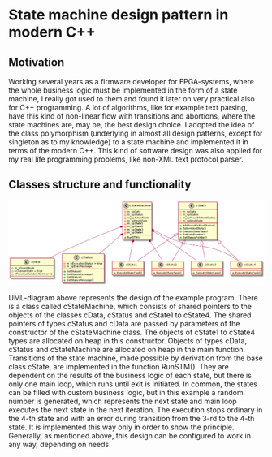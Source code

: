 # State machine design pattern in modern C++

## Motivation
Working several years as a firmware developer for FPGA-systems, where the whole business logic must be  implemented in the form of a state machine, I really got used to them and found it later on very practical also for C++ programming. A lot of algorithms, like for example text parsing, have this kind of non-linear flow with transitions and abortions, where the state machines are, may be, the best design choice. I adopted the idea of the class polymorphism (underlying in almost all design patterns, except for singleton as to my knowledge) to a state machine and implemented it in terms of the modern C++. This kind of software design was also applied for my real life programming problems, like non-XML text protocol parser.

## Classes structure and functionality

![UMLDiagram](/StateMachine.png)

<!---
```plantuml
@startuml

class cData{
    +m_vGuestBook
    +bChangeState = true
    +nPreviousRandomNumber=1
}

class cStatus{
    +SetStatus()
    +SetStatusMessage()
    +GetStatus()
    +GetStatusMessage()
    -m_bExecutionStatus = true
    -m_spExecMessage
}

class cStateMachine{
    -m_spData
    -m_spStatus
    -m_spActualState
    -m_spNextState
    -m_spState1
    -m_spState2
    -m_spState3
    -m_spState4
    +RunSTM()
}

class cState{
    #m_spData
    #m_spStatus
    #m_spPossibleNextStates
    #m_spNextState
    +AddPossibleNextStates()
    +ReturnNextState()
    {abstract}+ExecuteStateTask()
    +SetDataPointer()
    +SetStatusPointer()
}
class cState1{
    +ExecuteStateTask()
}
class cState2{
    +ExecuteStateTask()
}
class cState3{
    +ExecuteStateTask()
}
class cState4{
    +ExecuteStateTask()
}

cState <|-- cState1
cState <|-- cState2
cState <|-- cState3
cState <|-- cState4

cStateMachine *-- cData
cStateMachine *-- cStatus
cStateMachine *-- cState1
cStateMachine *-- cState2
cStateMachine *-- cState3
cStateMachine *-- cState4

@enduml
```-->
UML-diagram above represents the design of the example program. There is a class called cStateMachine, which consists of shared pointers to the objects of the classes cData, cStatus and cState1 to cState4. The shared pointers of types cStatus and cData are passed by parameters of the constructor of the cStateMachine class. The objects of cState1 to cState4 types are allocated on heap in this constructor. Objects of types cData, cStatus and cStateMachine are allocated on heap in the main function. Transitions of the state machine, made possible by derivation from the base class cState, are implemented in the function RunSTM(). They are dependent on the results of the business logic of each state, but there is only one main loop, which runs until exit is initiated. In common, the states can be filled with custom business logic, but in this example a random number is generated, which represents the next state and main loop executes the next state in the next iteration. The execution stops ordinary in the 4-th state and with an error during transition from the 3-rd to the 4-th state. It is implemented this way only in order to show the principle. Generally, as mentioned above, this design can be configured to work in any way, depending on needs.
